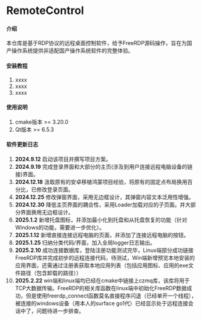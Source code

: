 # RemoteControl

#### 介绍

本仓库是基于RDP协议的远程桌面控制软件，给予FreeRDP源码操作，旨在为国产操作系统提供非适配国产操作系统软件的完整体验。

#### 安装教程

1. xxxx
2. xxxx
3. xxxx

#### 使用说明

1. cmake版本 >= 3.20.0
2. Qt版本 >= 6.5.3

#### 软件更新日志

1. **2024.9.12** 启动该项目并撰写项目方案。
2. **2024.9.19** 完成登录界面和大部分的主页(涉及到用户连接远程电脑设备的链接)界面。
3. **2024.12.18** 汲取原有的安卓移植鸿蒙项目经验，将原有的固定点布局换用百分比，已修改登录页面。
4. **2024.12.25** 修改弹窗界面，采用无边框设计，其弹窗内容文本泛用性增强。
5. **2024.12.30** 降低主页界面的耦合性，采用Loader加载对应的子页面。并大部分界面换用无边框设计。
6. **2025.1.2** 新增托盘图标，并添加最小化到托盘和从托盘恢复的功能（针对Windows的功能，需要进一步优化）。
7. **2025.1.12** 新增直接连接远程电脑的页面，并添加了连接远程电脑的按钮。
8. **2025.1.25** 归纳分类代码/界面，加入全局logger日志输出。
9. **2025.2.10** 成功连接数据库，登陆注册功能测试完毕，Linux端部分成功链接FreeRDP库并完成初步的远程连接代码，待测试，Win端新增预览本地安装的应用界面，还需通过注册表获取本地应用列表（包括应用图标、应用的exe文件路径（包含卸载的路径））
10. **2025.2.22** win端和linux端均已经在cmake中链接上czmq库，该库将用于TCP大数据传输。FreeRDP的相关库函数在linux端中初始化FreeRDP数据成功，但是使用freerdp_connect函数莫名直接程序闪退（已经单开一个线程），被连接的windows设备（用本人的surface go1代）已经显示处于远程连接会话中了，问题待进一步排查。
